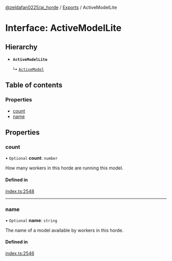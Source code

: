 [@zeldafan0225/ai_horde](../README.md) / [Exports](../modules.md) / ActiveModelLite

# Interface: ActiveModelLite

## Hierarchy

- **`ActiveModelLite`**

  ↳ [`ActiveModel`](ActiveModel.md)

## Table of contents

### Properties

- [count](ActiveModelLite.md#count)
- [name](ActiveModelLite.md#name)

## Properties

### count

• `Optional` **count**: `number`

How many workers in this horde are running this model.

#### Defined in

[index.ts:2548](https://github.com/ZeldaFan0225/ai_horde/blob/a3ac80c/index.ts#L2548)

___

### name

• `Optional` **name**: `string`

The name of a model available by workers in this horde.

#### Defined in

[index.ts:2546](https://github.com/ZeldaFan0225/ai_horde/blob/a3ac80c/index.ts#L2546)

